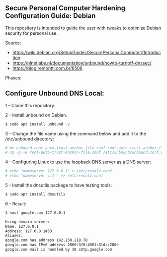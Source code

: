 ## Secure Personal Computer Hardening Configuration Guide: Debian

This repository is intended to guide the user with tweaks to optimize Debian security for personal use.

Source: 

- https://wiki.debian.org/SetupGuides/SecurePersonalComputer#Introduction
- https://nlnetlabs.nl/documentation/unbound/howto-turnoff-dnssec/
- https://blog.remontti.com.br/6506

Phases:

## Configure Unbound DNS Local:

1 - Clone this repository.

2 - Install unbound on Debian.

```bash
$ sudo apt install unbound -y
```

3 - Change the file name using the command below and add it to the /etc/unbound directory:

```bash
# mv unbound-root-auto-trust-anchor-file.conf root-auto-trust-anchor-file.conf
# cp -p -R root-auto-trust-anchor-file.conf /etc/unbound/unbound.conf.d  
```
4 - Configuring Linux to use the loopback DNS server as a DNS server:
```bash
# echo "nameserver 127.0.0.1" > /etc/resolv.conf
# echo "nameserver ::1 " >> /etc/resolv.conf
```
5 - Install the dnsutils package to have testing tools:
```bash
$ sudo apt install dnsutils
```
6 - Result:

```bash
$ host google.com 127.0.0.1

Using domain server:
Name: 127.0.0.1
Address: 127.0.0.1#53
Aliases: 
google.com has address 142.250.218.78
google.com has IPv6 address 2800:3f0:4001:81d::200e
google.com mail is handled by 10 smtp.google.com.
```
